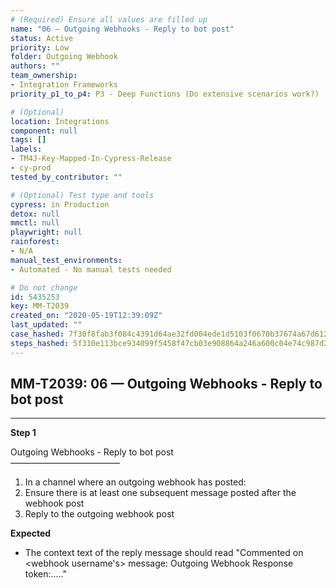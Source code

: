 ```yaml
---
# (Required) Ensure all values are filled up
name: "06 — Outgoing Webhooks - Reply to bot post"
status: Active
priority: Low
folder: Outgoing Webhook
authors: ""
team_ownership: 
- Integration Frameworks
priority_p1_to_p4: P3 - Deep Functions (Do extensive scenarios work?)

# (Optional)
location: Integrations
component: null
tags: []
labels: 
- TM4J-Key-Mapped-In-Cypress-Release
- cy-prod
tested_by_contributor: ""

# (Optional) Test type and tools
cypress: in Production
detox: null
mmctl: null
playwright: null
rainforest: 
- N/A
manual_test_environments: 
- Automated - No manual tests needed

# Do not change
id: 5435253
key: MM-T2039
created_on: "2020-05-19T12:39:09Z"
last_updated: ""
case_hashed: 7f30f8fab3f084c4391d64ae32fd004ede1d5103f0670b37674a67d6121e3060daea76beeaac26293fe5b75b9e5a653b
steps_hashed: 5f310e113bce934099f5458f47cb03e908864a246a600c04e74c987d20dab1e8c17c53c4ccc1c5f07b0b7a9c5f60805c
---
```


<!-- (Auto-generated) Based on frontmatter's "key" and "name" -->

## MM-T2039: 06 — Outgoing Webhooks - Reply to bot post

---

**Step 1**

Outgoing Webhooks - Reply to bot post\
–––––––––––––––––––––––––

1. In a channel where an outgoing webhook has posted:
2. Ensure there is at least one subsequent message posted after the webhook post
3. Reply to the outgoing webhook post

**Expected**

- The context text of the reply message should read "Commented on \<webhook username's> message: Outgoing Webhook Response token:....."
